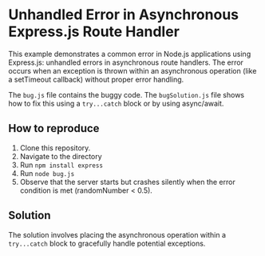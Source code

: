 # Unhandled Error in Asynchronous Express.js Route Handler

This example demonstrates a common error in Node.js applications using Express.js: unhandled errors in asynchronous route handlers.  The error occurs when an exception is thrown within an asynchronous operation (like a setTimeout callback) without proper error handling.

The `bug.js` file contains the buggy code.  The `bugSolution.js` file shows how to fix this using a `try...catch` block or by using async/await.

## How to reproduce

1. Clone this repository.
2. Navigate to the directory
3. Run `npm install express`
4. Run `node bug.js`
5. Observe that the server starts but crashes silently when the error condition is met (randomNumber < 0.5).

## Solution

The solution involves placing the asynchronous operation within a `try...catch` block to gracefully handle potential exceptions.